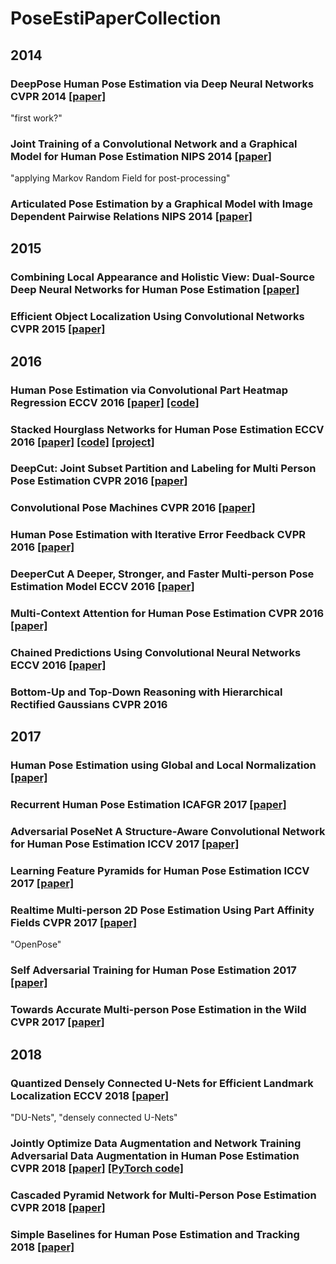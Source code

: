 # PoseEstiPaperCollection

## 2014
### DeepPose Human Pose Estimation via Deep Neural Networks CVPR 2014 [[paper]](http://www.cv-foundation.org/openaccess/content_cvpr_2014/html/Toshev_DeepPose_Human_Pose_2014_CVPR_paper.html)
"first work?"
### Joint Training of a Convolutional Network and a Graphical Model for Human Pose Estimation NIPS 2014 [[paper]](http://papers.nips.cc/paper/5573-joint-training-of-a-convolutional-network-and-a-graphical-model-for-human-pose-estimation)
"applying Markov Random Field for post-processing"
### Articulated Pose Estimation by a Graphical Model with Image Dependent Pairwise Relations NIPS 2014 [[paper]](http://papers.nips.cc/paper/5291-articulated-pose-estimation-by-a-graphical-model-with-image-dependent-pairwise-relations)

## 2015
### Combining Local Appearance and Holistic View: Dual-Source Deep Neural Networks for Human Pose Estimation [[paper]](https://www.cv-foundation.org/openaccess/content_cvpr_2015/html/Fan_Combining_Local_Appearance_2015_CVPR_paper.html)
### Efficient Object Localization Using Convolutional Networks CVPR 2015 [[paper]](https://www.cv-foundation.org/openaccess/content_cvpr_2015/html/Tompson_Efficient_Object_Localization_2015_CVPR_paper.html)

## 2016
### Human Pose Estimation via Convolutional Part Heatmap Regression ECCV 2016 [[paper]](https://link.springer.com/chapter/10.1007/978-3-319-46478-7_44) [[code]](https://www.adrianbulat.com/human-pose-estimation)
### Stacked Hourglass Networks for Human Pose Estimation ECCV 2016 [[paper]](https://link.springer.com/chapter/10.1007/978-3-319-46484-8_29) [[code]](https://github.com/anewell/pose-hg-train) [[project]](http://www-personal.umich.edu/~alnewell/pose/)
### DeepCut: Joint Subset Partition and Labeling for Multi Person Pose Estimation CVPR 2016 [[paper]](https://www.cv-foundation.org/openaccess/content_cvpr_2016/html/Pishchulin_DeepCut_Joint_Subset_CVPR_2016_paper.html)
### Convolutional Pose Machines CVPR 2016 [[paper]](https://www.cv-foundation.org/openaccess/content_cvpr_2016/html/Wei_Convolutional_Pose_Machines_CVPR_2016_paper.html)
### Human Pose Estimation with Iterative Error Feedback CVPR 2016 [[paper]](https://www.cv-foundation.org/openaccess/content_cvpr_2016/html/Carreira_Human_Pose_Estimation_CVPR_2016_paper.html)
### DeeperCut A Deeper, Stronger, and Faster Multi-person Pose Estimation Model ECCV 2016 [[paper]](https://link.springer.com/chapter/10.1007/978-3-319-46466-4_3)
### Multi-Context Attention for Human Pose Estimation CVPR 2016 [[paper]](https://arxiv.org/abs/1702.07432)
### Chained Predictions Using Convolutional Neural Networks ECCV 2016 [[paper]](https://link.springer.com/chapter/10.1007/978-3-319-46493-0_44)
### Bottom-Up and Top-Down Reasoning with Hierarchical Rectified Gaussians CVPR 2016

## 2017
### Human Pose Estimation using Global and Local Normalization [[paper]](https://arxiv.org/abs/1709.07220)
### Recurrent Human Pose Estimation ICAFGR 2017 [[paper]](https://ieeexplore.ieee.org/document/7961778/)
### Adversarial PoseNet A Structure-Aware Convolutional Network for Human Pose Estimation ICCV 2017 [[paper]](http://openaccess.thecvf.com/content_iccv_2017/html/Chen_Adversarial_PoseNet_A_ICCV_2017_paper.html)
### Learning Feature Pyramids for Human Pose Estimation ICCV 2017 [[paper]](https://arxiv.org/abs/1708.01101)
### Realtime Multi-person 2D Pose Estimation Using Part Affinity Fields CVPR 2017 [[paper]](http://openaccess.thecvf.com/content_cvpr_2017/html/Cao_Realtime_Multi-Person_2D_CVPR_2017_paper.html)
"OpenPose"
### Self Adversarial Training for Human Pose Estimation 2017 [[paper]](https://arxiv.org/abs/1707.02439)
### Towards Accurate Multi-person Pose Estimation in the Wild CVPR 2017 [[paper]](http://openaccess.thecvf.com/content_cvpr_2017/papers/Papandreou_Towards_Accurate_Multi-Person_CVPR_2017_paper.pdf)

## 2018
### Quantized Densely Connected U-Nets for Efficient Landmark Localization ECCV 2018 [[paper]](https://arxiv.org/abs/1808.02194)
"DU-Nets", "densely connected U-Nets"
### Jointly Optimize Data Augmentation and Network Training Adversarial Data Augmentation in Human Pose Estimation CVPR 2018 [[paper]](http://openaccess.thecvf.com/content_cvpr_2018/papers/Peng_Jointly_Optimize_Data_CVPR_2018_paper.pdf) [[PyTorch code]](https://github.com/zhiqiangdon/pose-adv-aug)
### Cascaded Pyramid Network for Multi-Person Pose Estimation CVPR 2018 [[paper]](http://openaccess.thecvf.com/content_cvpr_2018/html/Chen_Cascaded_Pyramid_Network_CVPR_2018_paper.html)
### Simple Baselines for Human Pose Estimation and Tracking 2018 [[paper]](https://arxiv.org/abs/1804.06208)
